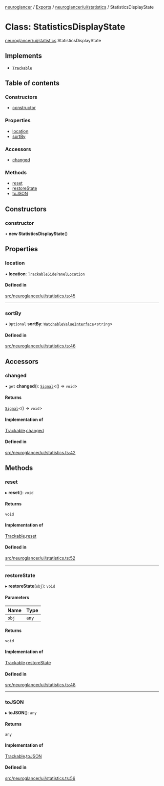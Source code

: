[neuroglancer](../README.md) / [Exports](../modules.md) / [neuroglancer/ui/statistics](../modules/neuroglancer_ui_statistics.md) / StatisticsDisplayState

# Class: StatisticsDisplayState

[neuroglancer/ui/statistics](../modules/neuroglancer_ui_statistics.md).StatisticsDisplayState

## Implements

- [`Trackable`](../interfaces/neuroglancer_util_trackable.Trackable.md)

## Table of contents

### Constructors

- [constructor](neuroglancer_ui_statistics.StatisticsDisplayState.md#constructor)

### Properties

- [location](neuroglancer_ui_statistics.StatisticsDisplayState.md#location)
- [sortBy](neuroglancer_ui_statistics.StatisticsDisplayState.md#sortby)

### Accessors

- [changed](neuroglancer_ui_statistics.StatisticsDisplayState.md#changed)

### Methods

- [reset](neuroglancer_ui_statistics.StatisticsDisplayState.md#reset)
- [restoreState](neuroglancer_ui_statistics.StatisticsDisplayState.md#restorestate)
- [toJSON](neuroglancer_ui_statistics.StatisticsDisplayState.md#tojson)

## Constructors

### constructor

• **new StatisticsDisplayState**()

## Properties

### location

• **location**: [`TrackableSidePanelLocation`](neuroglancer_ui_side_panel_location.TrackableSidePanelLocation.md)

#### Defined in

[src/neuroglancer/ui/statistics.ts:45](https://github.com/ActiveBrainAtlas2/neuroglancer/blob/034b457d/src/neuroglancer/ui/statistics.ts#L45)

___

### sortBy

• `Optional` **sortBy**: [`WatchableValueInterface`](../interfaces/neuroglancer_trackable_value.WatchableValueInterface.md)<`string`\>

#### Defined in

[src/neuroglancer/ui/statistics.ts:46](https://github.com/ActiveBrainAtlas2/neuroglancer/blob/034b457d/src/neuroglancer/ui/statistics.ts#L46)

## Accessors

### changed

• `get` **changed**(): [`Signal`](neuroglancer_util_signal.Signal.md)<() => `void`\>

#### Returns

[`Signal`](neuroglancer_util_signal.Signal.md)<() => `void`\>

#### Implementation of

[Trackable](../interfaces/neuroglancer_util_trackable.Trackable.md).[changed](../interfaces/neuroglancer_util_trackable.Trackable.md#changed)

#### Defined in

[src/neuroglancer/ui/statistics.ts:42](https://github.com/ActiveBrainAtlas2/neuroglancer/blob/034b457d/src/neuroglancer/ui/statistics.ts#L42)

## Methods

### reset

▸ **reset**(): `void`

#### Returns

`void`

#### Implementation of

[Trackable](../interfaces/neuroglancer_util_trackable.Trackable.md).[reset](../interfaces/neuroglancer_util_trackable.Trackable.md#reset)

#### Defined in

[src/neuroglancer/ui/statistics.ts:52](https://github.com/ActiveBrainAtlas2/neuroglancer/blob/034b457d/src/neuroglancer/ui/statistics.ts#L52)

___

### restoreState

▸ **restoreState**(`obj`): `void`

#### Parameters

| Name | Type |
| :------ | :------ |
| `obj` | `any` |

#### Returns

`void`

#### Implementation of

[Trackable](../interfaces/neuroglancer_util_trackable.Trackable.md).[restoreState](../interfaces/neuroglancer_util_trackable.Trackable.md#restorestate)

#### Defined in

[src/neuroglancer/ui/statistics.ts:48](https://github.com/ActiveBrainAtlas2/neuroglancer/blob/034b457d/src/neuroglancer/ui/statistics.ts#L48)

___

### toJSON

▸ **toJSON**(): `any`

#### Returns

`any`

#### Implementation of

[Trackable](../interfaces/neuroglancer_util_trackable.Trackable.md).[toJSON](../interfaces/neuroglancer_util_trackable.Trackable.md#tojson)

#### Defined in

[src/neuroglancer/ui/statistics.ts:56](https://github.com/ActiveBrainAtlas2/neuroglancer/blob/034b457d/src/neuroglancer/ui/statistics.ts#L56)
